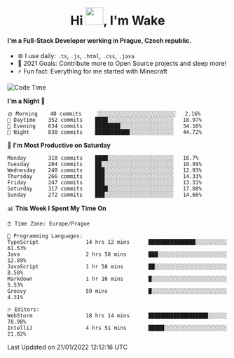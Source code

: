<h1 align="center">Hi <img src="https://raw.githubusercontent.com/MrWakeCZ/MrWakeCZ/master/Hi.gif" width="40px" />, I'm Wake</h1>

#### I'm a Full-Stack Developer working in Prague, Czech republic.
- ⚙️ I use daily: `.ts`, `.js`, `.html`, `.css`, `.java`
- 🥅 2021 Goals: Contribute more to Open Source projects and sleep more!
- ⚡ Fun fact: Everything for me started with Minecraft

<!--START_SECTION:waka-->
![Code Time](http://img.shields.io/badge/Code%20Time-2%2C076%20hrs%2047%20mins-blue)

**I'm a Night 🦉** 

```text
🌞 Morning    40 commits     ░░░░░░░░░░░░░░░░░░░░░░░░░   2.16% 
🌆 Daytime    352 commits    ████░░░░░░░░░░░░░░░░░░░░░   18.97% 
🌃 Evening    634 commits    ████████░░░░░░░░░░░░░░░░░   34.16% 
🌙 Night      830 commits    ███████████░░░░░░░░░░░░░░   44.72%

```
📅 **I'm Most Productive on Saturday** 

```text
Monday       310 commits    ████░░░░░░░░░░░░░░░░░░░░░   16.7% 
Tuesday      204 commits    ██░░░░░░░░░░░░░░░░░░░░░░░   10.99% 
Wednesday    240 commits    ███░░░░░░░░░░░░░░░░░░░░░░   12.93% 
Thursday     266 commits    ███░░░░░░░░░░░░░░░░░░░░░░   14.33% 
Friday       247 commits    ███░░░░░░░░░░░░░░░░░░░░░░   13.31% 
Saturday     317 commits    ████░░░░░░░░░░░░░░░░░░░░░   17.08% 
Sunday       272 commits    ███░░░░░░░░░░░░░░░░░░░░░░   14.66%

```


📊 **This Week I Spent My Time On** 

```text
⌚︎ Time Zone: Europe/Prague

💬 Programming Languages: 
TypeScript               14 hrs 12 mins      ███████████████░░░░░░░░░░   61.53% 
Java                     2 hrs 58 mins       ███░░░░░░░░░░░░░░░░░░░░░░   12.89% 
JavaScript               1 hr 58 mins        ██░░░░░░░░░░░░░░░░░░░░░░░   8.58% 
Markdown                 1 hr 16 mins        █░░░░░░░░░░░░░░░░░░░░░░░░   5.53% 
Groovy                   59 mins             █░░░░░░░░░░░░░░░░░░░░░░░░   4.31%

🔥 Editors: 
WebStorm                 18 hrs 14 mins      ███████████████████░░░░░░   78.98% 
IntelliJ                 4 hrs 51 mins       █████░░░░░░░░░░░░░░░░░░░░   21.02%

```


 Last Updated on 21/01/2022 12:12:16 UTC
<!--END_SECTION:waka-->
